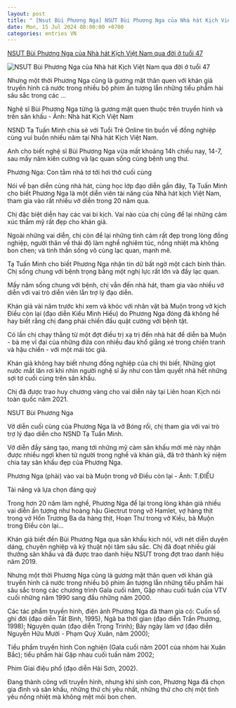 ```yaml
---
layout: post
title: " [Nsut Bùi Phương Nga] NSƯT Bùi Phương Nga của Nhà hát Kịch Việt Nam qua đời ở tuổi 47"
date: Mon, 15 Jul 2024 08:00:00 +0700
categories: entries VN
---
```

[NSƯT Bùi Phương Nga của Nhà hát Kịch Việt Nam qua đời ở tuổi 47](https://tuoitre.vn/nsut-bui-phuong-nga-cua-nha-hat-kich-viet-nam-qua-doi-o-tuoi-47-20240714184055874.htm)

![NSƯT Bùi Phương Nga của Nhà hát Kịch Việt Nam qua đời ở tuổi 47](https://cdn1.tuoitre.vn/zoom/600_315/471584752817336320/2024/7/14/bui-phuong-nga-1720957169879352740226-0-0-1048-2000-crop-1720957241711484293585.jpg)

Nhưng một thời Phương Nga cũng là gương mặt thân quen với khán giả truyền hình cả nước trong nhiều bộ phim ấn tượng lẫn những tiểu phẩm hài sâu sắc trong các ...

Nghệ sĩ Bùi Phương Nga từng là gương mặt quen thuộc trên truyền hình và trên sân khấu - Ảnh: Nhà hát Kịch Việt Nam

NSND Tạ Tuấn Minh chia sẻ với Tuổi Trẻ Online tin buồn về đồng nghiệp cùng vui buồn nhiều năm tại Nhà hát Kịch Việt Nam.

Anh cho biết nghệ sĩ Bùi Phương Nga vừa mất khoảng 14h chiều nay, 14-7, sau mấy năm kiên cường và lạc quan sống cùng bệnh ung thư.

Phương Nga: Con tằm nhả tơ tới hơi thở cuối cùng

Nói về bạn diễn cùng nhà hát, cùng học lớp đạo diễn gần đây, Tạ Tuấn Minh cho biết Phương Nga là một diễn viên tài năng của Nhà hát kịch Việt Nam, tham gia vào rất nhiều vở diễn trong 20 năm qua.

Chị đặc biệt diễn hay các vai bi kịch. Vai nào của chị cũng để lại những cảm xúc thẩm mỹ rất đẹp cho khán giả.

Ngoài những vai diễn, chị còn để lại những tình cảm rất đẹp trong lòng đồng nghiệp, người thân về thái độ làm nghề nghiêm túc, nồng nhiệt mà không bon chen; và tinh thần sống vô cùng lạc quan, mạnh mẽ.

Tạ Tuấn Minh cho biết Phương Nga nhận tin dữ bất ngờ một cách bình thản. Chị sống chung với bệnh trọng bằng một nghị lực rất lớn và đầy lạc quan.

Mấy năm sống chung với bệnh, chị vẫn đến nhà hát, tham gia vào nhiều vở diễn với vai trò diễn viên lẫn trợ lý đạo diễn.

Khán giả vài năm trước khi xem và khóc với nhân vật bà Muộn trong vở kịch Điều còn lại (đạo diễn Kiều Minh Hiếu) do Phương Nga đóng đã không hề hay biết rằng chị đang phải chiến đấu quật cường với bệnh tật.

Có lần chị chạy thẳng từ một đợt điều trị xạ trị đến nhà hát để diễn bà Muộn - bà mẹ vĩ đại của những đứa con nhiều đau khổ giằng xé trong chiến tranh và hậu chiến - với một mái tóc giả.

Khán giả không hay biết nhưng đồng nghiệp của chị thì biết. Những giọt nước mắt lăn rơi khi nhìn người nghệ sĩ ấy như con tằm quyết nhả hết những sợi tơ cuối cùng trên sân khấu.

Chị đã được trao huy chương vàng cho vai diễn này tại Liên hoan Kịch nói toàn quốc năm 2021.

NSƯT Bùi Phương Nga

Vở diễn cuối cùng của Phương Nga là vở Bóng rối, chị tham gia với vai trò trợ lý đạo diễn cho NSND Tạ Tuấn Minh.

Vở diễn đầy sáng tạo, mang tới những mỹ cảm sân khấu mới mẻ này nhận được nhiều ngợi khen từ người trong nghề và khán giả, đã trở thành kỷ niệm chia tay sân khấu đẹp của Phương Nga.

Phương Nga (phải) vào vai bà Muộn trong vở Điều còn lại - Ảnh: T.ĐIỂU

Tài năng và lựa chọn đáng quý

Trong hơn 20 năm làm nghề, Phương Nga để lại trong lòng khán giả nhiều vai diễn ấn tượng như hoàng hậu Giectrut trong vở Hamlet, vợ hàng thịt trong vở Hồn Trương Ba da hàng thịt, Hoạn Thư trong vở Kiều, bà Muộn trong Điều còn lại…

Khán giả biết đến Bùi Phương Nga qua sân khấu kịch nói, với nét diễn duyên dáng, chuyên nghiệp và kỹ thuật nội tâm sâu sắc. Chị đã đoạt nhiều giải thưởng sân khấu và đã được trao danh hiệu NSƯT trong đợt trao danh hiệu năm 2019.

Nhưng một thời Phương Nga cũng là gương mặt thân quen với khán giả truyền hình cả nước trong nhiều bộ phim ấn tượng lẫn những tiểu phẩm hài sâu sắc trong các chương trình Gala cuối năm, Gặp nhau cuối tuần của VTV cuối những năm 1990 sang đầu những năm 2000.

Các tác phẩm truyền hình, điện ảnh Phương Nga đã tham gia có: Cuốn sổ ghi đời (đạo diễn Tất Bình, 1995), Ngã ba thời gian (đạo diễn Trần Phương, 1998); Nguyên quán (đạo diễn Trọng Trinh); Bảy ngày làm vợ (đạo diễn Nguyễn Hữu Mười - Phạm Quý Xuân, năm 2000);

Tiểu phẩm truyền hình Con nghiện (Gala cuối năm 2001 của nhóm hài Xuân Bắc); tiểu phẩm hài Gặp nhau cuối tuần năm 2002;

Phim Giai điệu phố (đạo diễn Hải Sơn, 2002).

Đang thành công với truyền hình, nhưng khi sinh con, Phương Nga đã chọn gia đình và sân khấu, những thứ chị yêu nhất, những thứ cho chị một tình yêu nồng nhiệt mà không mệt mỏi bon chen.

